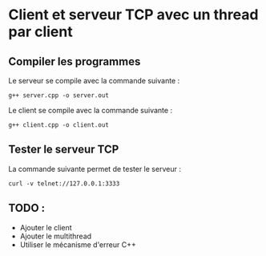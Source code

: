 # Client et serveur TCP avec un thread par client

## Compiler les programmes

Le serveur se compile avec la commande suivante :

`` g++ server.cpp -o server.out ``

Le client se compile avec la commande suivante :

`` g++ client.cpp -o client.out ``

## Tester le serveur TCP

La commande suivante permet de tester le serveur : 

`` curl -v telnet://127.0.0.1:3333 ``

## TODO :
- Ajouter le client
- Ajouter le multithread
- Utiliser le mécanisme d'erreur C++